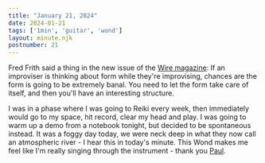 ```yaml
---
title: "January 21, 2024"
date: 2024-01-21
tags: ['1min', 'guitar', 'wond']
layout: minute.njk
postnumber: 21
---
```



Fred Frith said a thing in the new issue of the [Wire magazine](https://www.thewire.co.uk/issues/479/480): If an improviser is thinking about form while they're improvising, chances are the form is going to be extremely banal. You need to let the form take care of itself, and then you'll have an interesting structure. 

I was in a phase where I was going to Reiki every week, then immediately would go to my space, hit record, clear my head and play. I was going to warm up a demo from a notebook tonight, but decided to be spontaneous instead. It was a foggy day today, we were neck deep in what they now call an atmospheric river - I hear this in today's minute. This Wond makes me feel like I'm really singing through the instrument - thank you [Paul](https://voinventions.com/).




